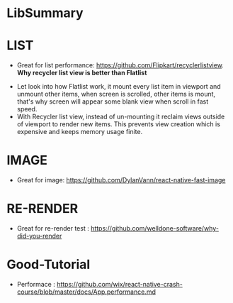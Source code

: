 # LibSummary

# LIST
  - Great for list performance: https://github.com/Flipkart/recyclerlistview.
  **Why recycler list view is better than Flatlist**
  * Let look into how Flatlist work, it mount every list item in viewport and unmount other items, when screen is scrolled, other items is mount, that's why screen will appear some blank view when scroll in fast speed. 
  * With Recycler list view, instead of un-mounting it reclaim views outside of viewport to render new items. This prevents view creation which is expensive and keeps memory usage finite.

# IMAGE
  - Great for image: https://github.com/DylanVann/react-native-fast-image

# RE-RENDER
- Great for re-render test : https://github.com/welldone-software/why-did-you-render

# Good-Tutorial
- Performace : https://github.com/wix/react-native-crash-course/blob/master/docs/App.performance.md
